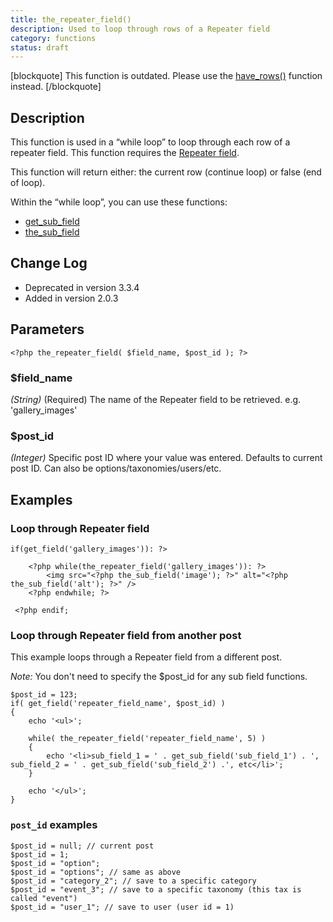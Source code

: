 ```yaml
---
title: the_repeater_field()
description: Used to loop through rows of a Repeater field
category: functions
status: draft
---
```


[blockquote] This function is outdated. Please use the [have_rows()](https://www.advancedcustomfields.com/resources/have_rows/) function instead.
[/blockquote]

## Description
This function is used in a “while loop” to loop through each row of  a repeater field.  This function requires the [Repeater field](https://www.advancedcustomfields.com/add-ons/repeater-field/).

This function will return either: the current row (continue loop) or false (end of loop).

Within the “while loop”, you can use these functions:
- [get_sub_field](https://www.advancedcustomfields.com/docs/functions/get_sub_field/)
- [the_sub_field](https://www.advancedcustomfields.com/docs/functions/the_sub_field/)

## Change Log
- Deprecated in version 3.3.4
- Added in version 2.0.3

## Parameters
```
<?php the_repeater_field( $field_name, $post_id ); ?>
```

### $field_name
*(String)* (Required) The name of the Repeater field to be retrieved. e.g. 'gallery_images'

### $post_id
*(Integer)* Specific post ID where your value was entered. Defaults to current post ID. Can also be options/taxonomies/users/etc.
 
## Examples

### Loop through Repeater field
```
if(get_field('gallery_images')): ?>

    <?php while(the_repeater_field('gallery_images')): ?>
        <img src="<?php the_sub_field('image'); ?>" alt="<?php the_sub_field('alt'); ?>" />
    <?php endwhile; ?>

 <?php endif;
```

### Loop through Repeater field from another post
This example loops through a Repeater field from a different post.

_Note:_ You don't need to specify the $post_id for any sub field functions.
```
$post_id = 123;
if( get_field('repeater_field_name', $post_id) )
{
    echo '<ul>';

    while( the_repeater_field('repeater_field_name', 5) )
    {
        echo '<li>sub_field_1 = ' . get_sub_field('sub_field_1') . ', sub_field_2 = ' . get_sub_field('sub_field_2') .', etc</li>';
    }

    echo '</ul>';
}
```

### `post_id` examples
```
$post_id = null; // current post
$post_id = 1;
$post_id = "option";
$post_id = "options"; // same as above
$post_id = "category_2"; // save to a specific category
$post_id = "event_3"; // save to a specific taxonomy (this tax is called "event")
$post_id = "user_1"; // save to user (user id = 1)
```
